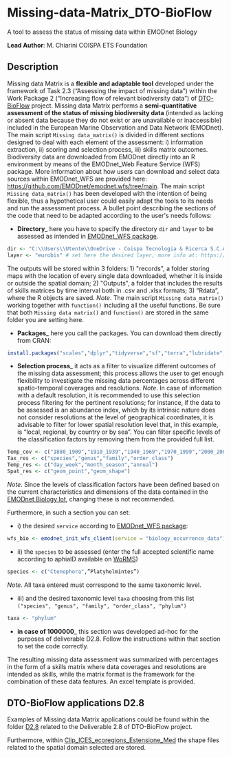 # Missing-data-Matrix_DTO-BioFlow
A tool to assess the status of missing data within EMODnet Biology

**Lead Author**: M. Chiarini
COISPA ETS Foundation 

## Description
Missing data Matrix is a **flexible and adaptable tool** developed under the framework of Task 2.3 (“Assessing the impact of missing data”) within the Work Package 2 (“Increasing flow of relevant biodiversity data”) of [DTO-BioFlow](https://dto-bioflow.eu/) project. Missing data Matrix performs a **semi-quantitative assessment of the status of missing biodiversity data** (intended as lacking or absent data because they do not exist or are unavailable or inaccessible) included in the European Marine Observation and Data Network (EMODnet). The main script `Missing data_matrix()` is divided in different sections designed to deal with each element of the assessment: i) information extraction, ii) scoring and selection process, iii) skills matrix outcomes. Biodiversity data are downloaded from EMODnet directly into an R environment by means of the EMODnet_Web Feature Service (WFS) package. More information about how users can download and select data sources within EMODnet_WFS are provided here: https://github.com/EMODnet/emodnet.wfs/tree/main.
The main script `Missing data_matrix()` has been developed with the intention of being flexible, thus a hypothetical user could easily adapt the tools to its needs and run the assessment process. A bullet point describing the sections of the code that need to be adapted according to the user's needs follows:

-	**Directory**_ here you have to specify the directory `dir` and `layer` to be assessed as intended in [EMODnet_WFS package](https://github.com/EMODnet/emodnet.wfs). 
``` r
dir <- "C:\\Users\\Utente\\OneDrive - Coispa Tecnologia & Ricerca S.C.A.R.L\\Documenti\\DTO BioFlow\\R" # set here your directory
layer <- "eurobis" # set here the desired layer, more info at: https://github.com/EMODnet/emodnet.wfs 
```
The outputs will be stored within 3 folders: 1) "records", a folder storing maps with the location of every single data downloaded, whether it is inside or outside the spatial domain; 2) "Outputs", a folder that includes the results of skills matrices by time interval both in .csv and .xlsx formats; 3) “Rdata”, where the R objects are saved. 
*Note*. The main script `Missing data_matrix()` working together with `function()` including all the useful functions. Be sure that both `Missing data matrix()` and `function()` are stored in the same folder you are setting here.

-	**Packages**_ here you call the packages. You can download them directly from CRAN:
``` r
install.packages("scales","dplyr","tidyverse","sf","terra","lubridate","openxlsx2")
```

-	**Selection process**_ it acts as a filter to visualize different outcomes of the missing data assessment; this process allows the user to get enough flexibility to investigate the missing data percentages across different spatio-temporal coverages and resolutions.
*Note*. In case of information with a default resolution, it is recommended to use this selection process filtering for the pertinent resolutions; for instance, if the data to be assessed is an abundance index, which by its intrinsic nature does not consider resolutions at the level of geographical coordinates, it is advisable to filter for lower spatial resolution level that, in this example, is “local, regional, by country or by sea”.
You can filter specific levels of the classification factors by removing them from the provided full list.
``` r
Temp_cov <- c("1880_1909","1910_1939","1940_1969","1970_1999","2000_2009","2010_2019","2020_2025")
Tax_res <- c("species","genus","family","order_class")
Temp_res <- c("day_week","month_season","annual")
Spat_res <- c("geom_point","geom_shape")
```
*Note*. Since the levels of classification factors have been defined based on the current characteristics and dimensions of the data contained in the [EMODnet Biology lot](https://emodnet.ec.europa.eu/en/biology), changing these is not recommended.

Furthermore, in such a section you can set:

  * i)	the desired `service` according to [EMODnet_WFS package](https://github.com/EMODnet/emodnet.wfs):
``` r
wfs_bio <- emodnet_init_wfs_client(service = "biology_occurrence_data") # set the service
```
  
  * ii)	the `species` to be assessed (enter the full accepted scientific name according to aphiaID available on [WoRMS](https://www.marinespecies.org/index.php)) 
``` r
species <- c("Ctenophora",”Platyhelmintes”)
```
  *Note*. All taxa entered must correspond to the same taxonomic level.
  
  * iii)	and the desired taxonomic level `taxa` choosing from this list `("species", "genus", "family", "order_class", "phylum")`
``` r
taxa <- "phylum"
```

-	**in case of 1000000**_ this section was developed ad-hoc for the purposes of deliverable D2.8. Follow the instructions within that section to set the code correctly.

The resulting missing data assessment was summarized with percentages in the form of a skills matrix where data coverages and resolutions are intended as skills, while the matrix format is the framework for the combination of these data features. An excel template is provided.

## DTO-BioFlow applications D2.8
Examples of Missing data Matrix applications could be found within the folder [D2.8](D2.8) related to the Deliverable 2.8 of DTO-BioFlow project.

Furthermore, within [Clip_ICES_ecoregions_Estensione_Med](D2.8/Clip_ICES_ecoregions_Estensione_Med/Clip_ICES_ecoregions_Estensione_Med/Boundaries) the shape files related to the spatial domain selected are stored.
